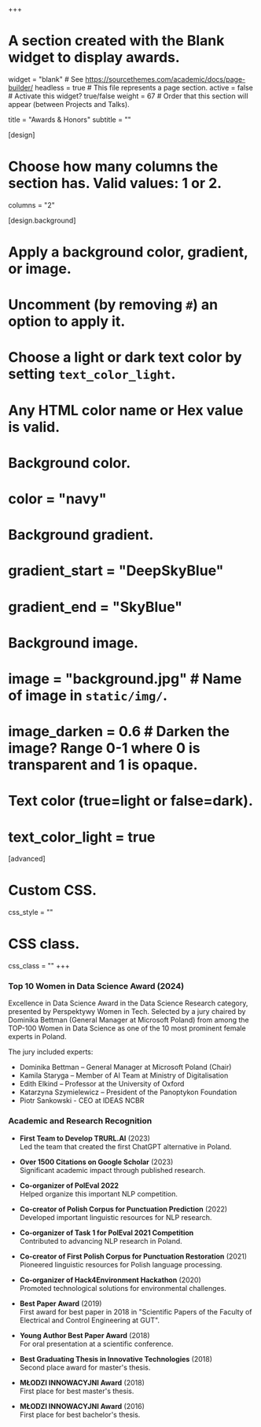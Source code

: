 +++
# A section created with the Blank widget to display awards.
widget = "blank"  # See https://sourcethemes.com/academic/docs/page-builder/
headless = true  # This file represents a page section.
active = false  # Activate this widget? true/false
weight = 67  # Order that this section will appear (between Projects and Talks).

title = "Awards & Honors"
subtitle = ""

[design]
  # Choose how many columns the section has. Valid values: 1 or 2.
  columns = "2"

[design.background]
  # Apply a background color, gradient, or image.
  #   Uncomment (by removing `#`) an option to apply it.
  #   Choose a light or dark text color by setting `text_color_light`.
  #   Any HTML color name or Hex value is valid.
  
  # Background color.
  # color = "navy"
  
  # Background gradient.
  # gradient_start = "DeepSkyBlue"
  # gradient_end = "SkyBlue"
  
  # Background image.
  # image = "background.jpg"  # Name of image in `static/img/`.
  # image_darken = 0.6  # Darken the image? Range 0-1 where 0 is transparent and 1 is opaque.

  # Text color (true=light or false=dark).
  # text_color_light = true  
  
[advanced]
 # Custom CSS. 
 css_style = ""
 
 # CSS class.
 css_class = ""
+++

### Top 10 Women in Data Science Award (2024)

Excellence in Data Science Award in the Data Science Research category, presented by Perspektywy Women in Tech. Selected by a jury chaired by Dominika Bettman (General Manager at Microsoft Poland) from among the TOP-100 Women in Data Science as one of the 10 most prominent female experts in Poland.

The jury included experts:
- Dominika Bettman – General Manager at Microsoft Poland (Chair)
- Kamila Staryga – Member of AI Team at Ministry of Digitalisation
- Edith Elkind – Professor at the University of Oxford
- Katarzyna Szymielewicz – President of the Panoptykon Foundation
- Piotr Sankowski - CEO at IDEAS NCBR

### Academic and Research Recognition

- **First Team to Develop TRURL.AI** (2023)  
  Led the team that created the first ChatGPT alternative in Poland.

- **Over 1500 Citations on Google Scholar** (2023)  
  Significant academic impact through published research.

- **Co-organizer of PolEval 2022**  
  Helped organize this important NLP competition.

- **Co-creator of Polish Corpus for Punctuation Prediction** (2022)  
  Developed important linguistic resources for NLP research.

- **Co-organizer of Task 1 for PolEval 2021 Competition**  
  Contributed to advancing NLP research in Poland.

- **Co-creator of First Polish Corpus for Punctuation Restoration** (2021)  
  Pioneered linguistic resources for Polish language processing.

- **Co-organizer of Hack4Environment Hackathon** (2020)  
  Promoted technological solutions for environmental challenges.

- **Best Paper Award** (2019)  
  First award for best paper in 2018 in "Scientific Papers of the Faculty of Electrical and Control Engineering at GUT".

- **Young Author Best Paper Award** (2018)  
  For oral presentation at a scientific conference.

- **Best Graduating Thesis in Innovative Technologies** (2018)  
  Second place award for master's thesis.

- **MŁODZI INNOWACYJNI Award** (2018)  
  First place for best master's thesis.

- **MŁODZI INNOWACYJNI Award** (2016)  
  First place for best bachelor's thesis. 
